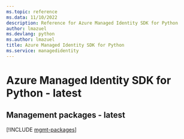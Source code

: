 ```yaml
---
ms.topic: reference
ms.data: 11/10/2022
description: Reference for Azure Managed Identity SDK for Python
author: lmazuel
ms.devlang: python
ms.author: lmazuel
title: Azure Managed Identity SDK for Python
ms.service: managedidentity
---
```

# Azure Managed Identity SDK for Python - latest

## Management packages - latest
[!INCLUDE [mgmt-packages](managed-identity-mgmt-index.md)]